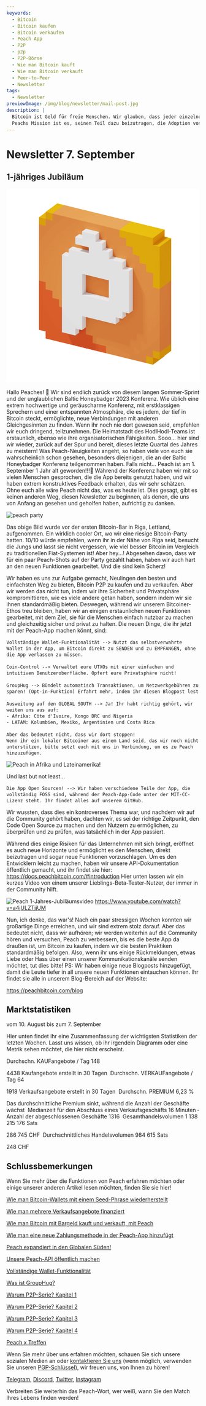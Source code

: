 ```yaml
---
keywords:
  - Bitcoin
  - Bitcoin kaufen
  - Bitcoin verkaufen
  - Peach App
  - P2P
  - p2p
  - P2P-Börse
  - Wie man Bitcoin kauft
  - Wie man Bitcoin verkauft
  - Peer-to-Peer
  - Newsletter
tags:
  - Newsletter
previewImage: /img/blog/newsletter/mail-post.jpg
description: |
  Bitcoin ist Geld für freie Menschen. Wir glauben, dass jeder einzelne Mensch das Recht hat zu wählen, welches Geld er nutzt, um sein Vermögen, das Ergebnis seiner Arbeit, seiner Zeit und Energie zu speichern.
  Peachs Mission ist es, seinen Teil dazu beizutragen, die Adoption von Bitcoin in den Händen der Menschen zu fördern.
---
```


# Newsletter 7. September

## 1-jähriges Jubiläum

![peachy peach bitcoin gif](/img/blog/newsletter/gif-peach.gif)

Hallo Peaches! 🍑
Wir sind endlich zurück von diesem langen Sommer-Sprint und der unglaublichen Baltic Honeybadger 2023 Konferenz.
Wie üblich eine extrem hochwertige und geräuscharme Konferenz, mit erstklassigen Sprechern und einer entspannten Atmosphäre, die es jedem, der tief in Bitcoin steckt, ermöglichte, neue Verbindungen mit anderen Gleichgesinnten zu finden.
Wenn ihr noch nie dort gewesen seid, empfehlen wir euch dringend, teilzunehmen. Die Heimatstadt des HodlHodl-Teams ist erstaunlich, ebenso wie ihre organisatorischen Fähigkeiten.
Sooo... hier sind wir wieder, zurück auf der Spur und bereit, dieses letzte Quartal des Jahres zu meistern!
Was Peach-Neuigkeiten angeht, so haben viele von euch sie wahrscheinlich schon gesehen, besonders diejenigen, die an der Baltic Honeybadger Konferenz teilgenommen haben. Falls nicht...
Peach ist am 1. September 1 Jahr alt geworden!!!🎂
Während der Konferenz haben wir mit so vielen Menschen gesprochen, die die App bereits genutzt haben, und wir haben extrem konstruktives Feedback erhalten, das wir sehr schätzen. Ohne euch alle wäre Peach nicht das, was es heute ist.
Dies gesagt, gibt es keinen anderen Weg, diesen Newsletter zu beginnen, als denen, die uns von Anfang an gesehen und geholfen haben, aufrichtig zu danken.

![peach party](https://img.mailinblue.com/5647291/images/content_library/original/64f9baaacf47e56e5c144ce8.jpeg)

Das obige Bild wurde vor der ersten Bitcoin-Bar in Riga, Lettland, aufgenommen. Ein wirklich cooler Ort, wo wir eine riesige Bitcoin-Party hatten. 10/10 würde empfehlen, wenn ihr in der Nähe von Riga seid, besucht die Jungs und lasst sie nicht vergessen, wie viel besser Bitcoin im Vergleich zu traditionellen Fiat-Systemen ist!
Aber hey...! Abgesehen davon, dass wir für ein paar Peach-Shots auf der Party gezahlt haben, haben wir auch hart an den neuen Funktionen gearbeitet. Und die sind kein Scherz!

Wir haben es uns zur Aufgabe gemacht, Neulingen den besten und einfachsten Weg zu bieten, Bitcoin P2P zu kaufen und zu verkaufen.
Aber wir werden das nicht tun, indem wir ihre Sicherheit und Privatsphäre kompromittieren, wie es viele andere getan haben, sondern indem wir sie ihnen standardmäßig bieten.
Deswegen, während wir unserem Bitcoiner-Ethos treu bleiben, haben wir an einigen erstaunlichen neuen Funktionen gearbeitet, mit dem Ziel, sie für die Menschen einfach nutzbar zu machen und gleichzeitig sicher und privat zu halten. Die neuen Dinge, die ihr jetzt mit der Peach-App machen könnt, sind:

    Vollständige Wallet-Funktionalität --> Nutzt das selbstverwahrte Wallet in der App, um Bitcoin direkt zu SENDEN und zu EMPFANGEN, ohne die App verlassen zu müssen.

    Coin-Control --> Verwaltet eure UTXOs mit einer einfachen und intuitiven Benutzeroberfläche. Opfert eure Privatsphäre nicht!

    GroupHug --> Bündelt automatisch Transaktionen, um Netzwerkgebühren zu sparen! (Opt-in-Funktion) Erfahrt mehr, indem ihr diesen Blogpost lest

    Ausweitung auf den GLOBAL SOUTH --> Ja! Ihr habt richtig gehört, wir weiten uns aus auf:
    - Afrika: Côte d'Ivoire, Kongo DRC und Nigeria
    - LATAM: Kolumbien, Mexiko, Argentinien und Costa Rica

    Aber das bedeutet nicht, dass wir dort stoppen!
    Wenn ihr ein lokaler Bitcoiner aus einem Land seid, das wir noch nicht unterstützen, bitte setzt euch mit uns in Verbindung, um es zu Peach hinzuzufügen.

![Peach in Afrika und Lateinamerika!](https://img.mailinblue.com/5647291/images/content_library/original/64f9c0ffe65d8946086ff941.jpg)

Und last but not least...

    Die App Open Sourcen! --> Wir haben verschiedene Teile der App, die vollständig FOSS sind, während der Peach-App-Code unter der MIT-CC-Lizenz steht. Ihr findet alles auf unserem GitHub.

Wir wussten, dass dies ein kontroverses Thema war, und nachdem wir auf die Community gehört haben, dachten wir, es sei der richtige Zeitpunkt, den Code Open Source zu machen und den Nutzern zu ermöglichen, zu überprüfen und zu prüfen, was tatsächlich in der App passiert.

Während dies einige Risiken für das Unternehmen mit sich bringt, eröffnet es auch neue Horizonte und ermöglicht es den Menschen, direkt beizutragen und sogar neue Funktionen vorzuschlagen.
Um es den Entwicklern leicht zu machen, haben wir unsere API-Dokumentation öffentlich gemacht, und ihr findet sie hier: https://docs.peachbitcoin.com/#introduction
Hier unten lassen wir ein kurzes Video von einem unserer Lieblings-Beta-Tester-Nutzer, der immer in der Community hilft.

![Peach 1-Jahres-Jubiläumsvideo](https://www.youtube.com/watch?v=a4jULZTjjUM)
https://www.youtube.com/watch?v=a4jULZTjjUM

Nun, ich denke, das war's! Nach ein paar stressigen Wochen konnten wir großartige Dinge erreichen, und wir sind extrem stolz darauf. Aber das bedeutet nicht, dass wir aufhören; wir werden weiterhin auf die Community hören und versuchen, Peach zu verbessern, bis es die beste App da draußen ist, um Bitcoin zu kaufen, indem wir die besten Praktiken standardmäßig befolgen.
Also, wenn ihr uns einige Rückmeldungen, etwas Liebe oder Hass über einen unserer Kommunikationskanäle senden möchtet, tut dies bitte!
PS: Wir haben einige neue Blogposts hinzugefügt, damit die Leute tiefer in all unsere neuen Funktionen eintauchen können. Ihr findet sie alle in unserem Blog-Bereich auf der Website:

https://peachbitcoin.com/blog

## Marktstatistiken

vom 10. August bis zum 7. September

Hier unten findet ihr eine Zusammenfassung der wichtigsten Statistiken der letzten Wochen. Lasst uns wissen, ob ihr irgendein Diagramm oder eine Metrik sehen möchtet, die hier nicht erscheint.

Durchschn. KAUFangebote / Tag
148

4438 Kaufangebote erstellt in 30 Tagen
­
Durchschn. VERKAUFangebote / Tag
64

1918 Verkaufsangebote erstellt in 30 Tagen
­
Durchschn. PREMIUM
6,23 %

Das durchschnittliche Premium sinkt, während die Anzahl der Geschäfte wächst
­
Medianzeit für den Abschluss eines Verkaufsgeschäfts
16 Minuten
­
Anzahl der abgeschlossenen Geschäfte
1316
­
Gesamthandelsvolumen
1 138 215 176 Sats

286 745 CHF
­
Durchschnittliches Handelsvolumen
984 615 Sats

248 CHF

## Schlussbemerkungen

Wenn Sie mehr über die Funktionen von Peach erfahren möchten oder einige unserer anderen Artikel lesen möchten, finden Sie sie hier!

[Wie man Bitcoin-Wallets mit einem Seed-Phrase wiederherstellt](https://peachbitcoin.com/de/blog/how-to-restore-peach-wallet/)

[Wie man mehrere Verkaufsangebote finanziert](https://peachbitcoin.com/de/blog/funding-multiple-sell-offers/)

[Wie man Bitcoin mit Bargeld kauft und verkauft, mit Peach](https://peachbitcoin.com/de/blog/how-to-buy-and-sell-bitcoin-with-cash-using-peach/)

[Wie man eine neue Zahlungsmethode in der Peach-App hinzufügt](https://peachbitcoin.com/de/blog/how-to-add-a-payment-method/)

[Peach expandiert in den Globalen Süden!](https://peachbitcoin.com/de/blog/peach-expands-to-the-global-south/)

[Unsere Peach-API öffentlich machen](https://peachbitcoin.com/de/blog/making-our-peach-api-public/)

[Vollständige Wallet-Funktionalität](https://peachbitcoin.com/de/blog/full-wallet-functionality/)

[Was ist GroupHug?](https://peachbitcoin.com/de/blog/group-hug/)

[Warum P2P-Serie? Kapitel 1](https://peachbitcoin.com/de/blog/why-p2p-chapter-1/)

[Warum P2P-Serie? Kapitel 2](https://peachbitcoin.com/de/blog/why-p2p-chapter-2/)

[Warum P2P-Serie? Kapitel 3](https://peachbitcoin.com/de/blog/why-p2p-chapter-3-circular-economies/)

[Warum P2P-Serie? Kapitel 4](https://peachbitcoin.com/de/blog/why-p2p-chapter-4-chains-of-trust/)

[Peach x Treffen](https://peachbitcoin.com/de/blog/peach-for-meetups/)

Wenn Sie mehr über uns erfahren möchten, schauen Sie sich unsere sozialen Medien an oder [kontaktieren Sie uns](mailto:hello@peachbitcoin.com) (wenn möglich, verwenden Sie unseren [PGP-Schlüssel](https://keys.openpgp.org/vks/v1/by-fingerprint/48339A19645E2E53488E0E5479E1B270FACD1BD2)), wir freuen uns, von Ihnen zu hören!

[Telegram](https://t.me/+GkOW1J-ixBBkZWRk), [Discord](https://discord.gg/ypeHz3SW54), [Twitter](https://twitter.com/peachbitcoin), [Instagram](https://instagram.com/peachbitcoin)

Verbreiten Sie weiterhin das Peach-Wort, wer weiß, wann Sie den Match Ihres Lebens finden werden!
